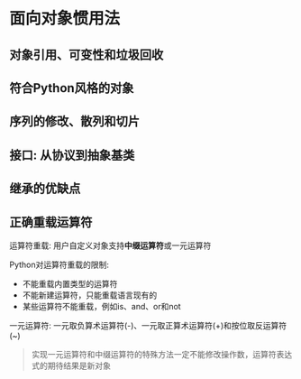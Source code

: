# 面向对象惯用法

## 对象引用、可变性和垃圾回收

## 符合Python风格的对象

## 序列的修改、散列和切片

## 接口: 从协议到抽象基类

## 继承的优缺点

## 正确重载运算符

运算符重载: 用户自定义对象支持**中缀运算符**或一元运算符

Python对运算符重载的限制:

- 不能重载内置类型的运算符
- 不能新建运算符，只能重载语言现有的
- 某些运算符不能重载，例如is、and、or和not

一元运算符: 一元取负算术运算符(-)、一元取正算术运算符(+)和按位取反运算符(~)

> 实现一元运算符和中缀运算符的特殊方法一定不能修改操作数，运算符表达式的期待结果是新对象

